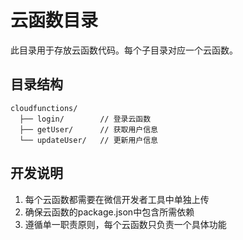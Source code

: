 # 云函数目录

此目录用于存放云函数代码。每个子目录对应一个云函数。

## 目录结构
```
cloudfunctions/
  ├── login/        // 登录云函数
  ├── getUser/      // 获取用户信息
  └── updateUser/   // 更新用户信息
```

## 开发说明
1. 每个云函数都需要在微信开发者工具中单独上传
2. 确保云函数的package.json中包含所需依赖
3. 遵循单一职责原则，每个云函数只负责一个具体功能
